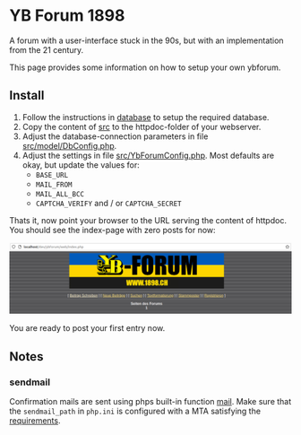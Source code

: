 # YB Forum 1898

A forum with a user-interface stuck in the 90s, but with an implementation from the 21 century.

This page provides some information on how to setup your own ybforum.

## Install
1. Follow the instructions in [database](database) to setup the required database.
2. Copy the content of [src](src) to the httpdoc-folder of your webserver.
3. Adjust the database-connection parameters in file [src/model/DbConfig.php](src/model/DbConfig.php).
4. Adjust the settings in file [src/YbForumConfig.php](src/YbForumConfig.php). Most defaults are okay, but update the values for:
   - `BASE_URL`
   - `MAIL_FROM`
   - `MAIL_ALL_BCC`
   - `CAPTCHA_VERIFY` and / or `CAPTCHA_SECRET`

Thats it, now point your browser to the URL serving the content of httpdoc. You should see the index-page with zero posts for now:

![Empty index](index.png)

You are ready to post your first entry now.

## Notes
### sendmail
Confirmation mails are sent using phps built-in function [mail](https://www.php.net/manual/de/function.mail.php). Make sure that the `sendmail_path` in `php.ini` is configured with a MTA satisfying the [requirements](https://www.php.net/manual/en/mail.requirements.php).
